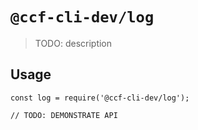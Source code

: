 # `@ccf-cli-dev/log`

> TODO: description

## Usage

```
const log = require('@ccf-cli-dev/log');

// TODO: DEMONSTRATE API
```
